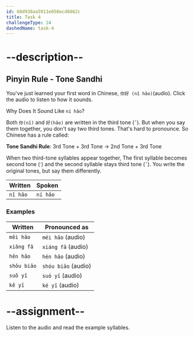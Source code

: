 ```yaml
---
id: 68d938aa5911e058ecd6862c
title: Task 4
challengeType: 24
dashedName: task-4
---
```


# --description--

## Pinyin Rule - Tone Sandhi

You've just learned your first word in Chinese, `你好 (nǐ hǎo)`(audio). Click the audio to listen to how it sounds.

Why Does It Sound Like `ní hǎo`?

Both `你(nǐ)` and `好(hǎo)` are written in the third tone (`ˇ`). But when you say them together, you don't say two third tones. That's hard to pronounce. So Chinese has a rule called:

**Tone Sandhi Rule**: 3rd Tone + 3rd Tone → 2nd Tone + 3rd Tone

When two third-tone syllables appear together, The first syllable becomes second tone (`ˊ`) and the second syllable stays third tone (`ˇ`). You write the original tones, but say them differently.

| Written | Spoken |
|--------|--------|
| `nǐ hǎo` | `ní hǎo` |

### Examples

| Written    | Pronounced as |
|------------|----------------|
| `měi hǎo`   | `méi hǎo` (audio)       |
| `xiǎng fǎ`   | `xiáng fǎ` (audio)      |
| `hěn hǎo`    | `hén hǎo`  (audio)      |
| `shǒu biǎo`  | `shóu biǎo` (audio)     |
| `suǒ yǐ`    | `suó yǐ`  (audio)       |
| `kě yǐ`      | `ké yǐ`   (audio)       |

# --assignment--

Listen to the audio and read the example syllables.
